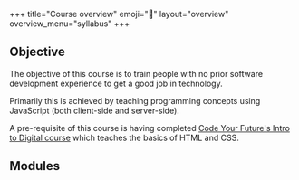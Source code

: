 +++
title="Course overview"
emoji="🦉"
layout="overview"
overview_menu="syllabus"
+++

## Objective

The objective of this course is to train people with no prior software development experience to get a good job in technology.

Primarily this is achieved by teaching programming concepts using JavaScript (both client-side and server-side).

A pre-requisite of this course is having completed [Code Your Future's Intro to Digital course](https://codeyourfuture.io/itc/) which teaches the basics of HTML and CSS.

## Modules
